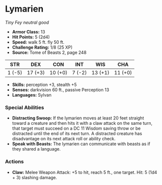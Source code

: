 # Lymarien

*Tiny* *Fey* *neutral good*

- **Armor Class:** 13
- **Hit Points:** 5 (2d4)
- **Speed:** walk 5 ft. fly 50 ft.
- **Challenge Rating:** 1/8 (25 XP)
- **Source:** Tome of Beasts 2, page 248

| STR | DEX | CON | INT | WIS | CHA |
| --- | --- | --- | --- | --- | --- |
| 1 (-5) | 17 (+3) | 10 (+0) | 7 (-2) | 13 (+1) | 11 (+0) |

- **Skills:** perception +3, stealth +5
- **Senses:** darkvision 60 ft., passive Perception 13
- **Languages:** Sylvan

### Special Abilities

- **Distracting Swoop:** If the lymarien moves at least 20 feet straight toward a creature and then hits it with a claw attack on the same turn, that target must succeed on a DC 11 Wisdom saving throw or be distracted until the end of its next turn. A distracted creature has disadvantage on its next attack roll or ability check.
- **Speak with Beasts:** The lymarien can communicate with beasts as if they shared a language.

### Actions

- **Claw:** Melee Weapon Attack: +5 to hit, reach 5 ft., one target. Hit: 5 (1d4 + 3) slashing damage.


